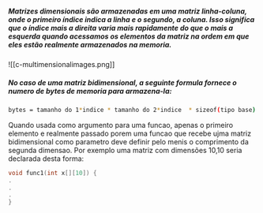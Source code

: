 ##### Matrizes dimensionais são armazenadas em uma matriz linha-coluna, onde o primeiro índice indica a linha e o segundo, a coluna. Isso significa que o índice mais a direita varia mais rapidamente do que o mais a esquerda quando acessamos os elementos da matriz na ordem em que eles estão realmente armazenados na memoria.

![[c-multimensionalimages.png]]


##### No caso de uma matriz bidimensional, a seguinte formula fornece o numero de bytes de memoria para armazena-la: 

``` bash
bytes = tamanho do 1*indice * tamanho do 2*indice  * sizeof(tipo base)
```

Quando usada como argumento para uma funcao, apenas o primeiro elemento e realmente passado porem uma funcao que recebe ujma matriz bidimensional como parametro deve definir pelo menis o comprimento da segunda dimensao.
Por exemplo uma matriz com dimensões 10,10 seria declarada desta forma:

``` C
void func1(int x[][10]) {
.
.
.
}
```




